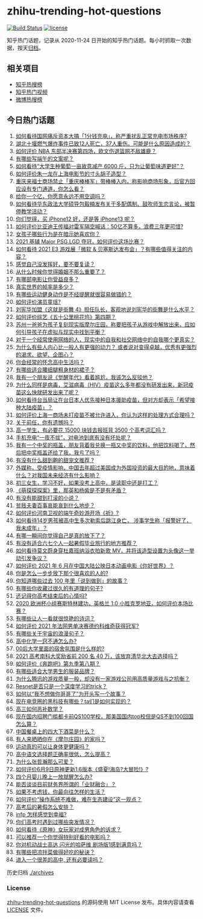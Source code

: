 # zhihu-trending-hot-questions

[![Build Status](https://github.com/justjavac/zhihu-trending-hot-questions/workflows/ci/badge.svg?branch=master)](https://github.com/justjavac/zhihu-trending-hot-questions/actions)
[![license](https://img.shields.io/github/license/justjavac/zhihu-trending-hot-questions)](https://github.com/justjavac/zhihu-trending-hot-questions/blob/master/LICENSE)

知乎热门话题，记录从 2020-11-24 日开始的知乎热门话题。每小时抓取一次数据，按天[归档](./archives)。

## 相关项目

- [知乎热搜榜](https://github.com/justjavac/zhihu-trending-top-search)
- [知乎热门视频](https://github.com/justjavac/zhihu-trending-hot-video)
- [微博热搜榜](https://github.com/justjavac/weibo-trending-hot-search)

## 今日热门话题

<!-- BEGIN -->
<!-- 最后更新时间 Mon Jun 14 2021 10:29:29 GMT+0800 (China Standard Time) -->

1. [如何看待国网痛斥资本大搞「1分钱充电」，称严重扰乱正常充电市场秩序?](https://www.zhihu.com/question/464766118)
2. [湖北十堰燃气爆炸事件已致12人死亡，37人重伤。可能是什么原因造成的？](https://www.zhihu.com/question/464751425)
3. [如何评价 NBA 东部半决赛第四场，欧文伤退篮网不敌雄鹿？](https://www.zhihu.com/question/464891369)
4. [有哪些写端午的文案呢？](https://www.zhihu.com/question/464227774)
5. [如何看待“大学生种葡萄一亩故意减产 6000
   斤，只为让葡萄味道更好”？](https://www.zhihu.com/question/464455061)
6. [如何评价朱一龙在上海电影节的寸头胡子造型？](https://www.zhihu.com/question/464613394)
7. [重庆来福士商场禁止「重庆棒棒军」带棒棒入内，称影响商场形象，后官方回应设有专门通道，你怎么看？](https://www.zhihu.com/question/464277644)
8. [给你一个亿，你愿意永远不用空调吗？](https://www.zhihu.com/question/461752259)
9. [如何看待华东政法大学硕导包毅楠发布关于多配偶制、鼓吹师生恋言论，被暂停教学活动？](https://www.zhihu.com/question/463918672)
10. [你们觉得，买 iPhone12 好，还是等 iPhone13
    呢？](https://www.zhihu.com/question/426253380)
11. [如何评价比亚迪王传福对雷军隔空喊话：50亿不算多，浪费三年更可惜?](https://www.zhihu.com/question/464298292)
12. [女孩子哪些行为是在暗示她喜欢你？](https://www.zhihu.com/question/457449556)
13. [2021 基辅 Major PSG.LGD
    夺冠，如何评价这场比赛？](https://www.zhihu.com/question/464892135)
14. [如何看待 2021 E3 游戏展「微软 &
    贝塞斯达发布会」？有哪些值得关注的内容？](https://www.zhihu.com/question/464870968)
15. [感觉自己没发挥好，要不要复读？](https://www.zhihu.com/question/464121867)
16. [从什么时候你觉得婚姻不那么重要了？](https://www.zhihu.com/question/454383382)
17. [有哪部电影让你受益良多？](https://www.zhihu.com/question/303835412)
18. [真实世界的帧率是多少？](https://www.zhihu.com/question/463432278)
19. [有哪些运动健身动作是不经提醒就很容易做错的？](https://www.zhihu.com/question/270921440)
20. [如何评价演员童瑶?](https://www.zhihu.com/question/374564039)
21. [刘宪华加盟《这就是街舞
    4》担任队长，客观地说刘宪华的街舞是什么水平？](https://www.zhihu.com/question/464486529)
22. [如何评价综艺《五十公里桃花坞》第四期？](https://www.zhihu.com/question/464676192)
23. [苏州一爸爸为孩子复刻现实版摩尔庄园，称要把孩子从游戏中解放出来，应如何引导孩子在虚拟与现实中找到平衡？](https://www.zhihu.com/question/464491170)
24. [对于一个经常使用网络的人，现实中的自我和社交网络中的自我哪个更真实？](https://www.zhihu.com/question/22669483)
25. [为什么有些人内心比一般人有更强的动力？
    或者说对变得卓越，优秀有更强烈的渴求、欲望、企图心？](https://www.zhihu.com/question/19670723)
26. [你会经常的怀念高中生活吗？](https://www.zhihu.com/question/430748904)
27. [有哪些适合腰细腿粗身材的裙子？](https://www.zhihu.com/question/451854465)
28. [我有一个朋友说《觉醒年代》看着尴尬，我该怎么反驳他？](https://www.zhihu.com/question/451585351)
29. [为什么同样是病毒，艾滋病毒（HIV）疫苗这么多年都没有研发出来，新冠疫苗这么快就研发出来了呢？](https://www.zhihu.com/question/464293186)
30. [如何看待台当局让在台日本人优先接种日本援助疫苗，但对方却表示「希望接种大陆疫苗」？](https://www.zhihu.com/question/464492676)
31. [如何评价上海一商场未打疫苗不被允许进入，你认为这样的处理方式合理吗？](https://www.zhihu.com/question/463818396)
32. [关于前任，你有遗憾吗？](https://www.zhihu.com/question/458229866)
33. [高一学生，有必要花 15000 块钱去报班背 3500
    个高考词汇吗？](https://www.zhihu.com/question/460422473)
34. [手机充电“一夜不拔”，对电池到底有没有坏处呢？](https://www.zhihu.com/question/351666337)
35. [我有一个中奖的瓶盖，朋友背着我兑换一瓶又中奖的饮料，他把饮料喝了，然后把中奖瓶盖还给了我，我亏了吗？](https://www.zhihu.com/question/459981000)
36. [有没有什么甜到齁的甜宠文推荐 ?](https://www.zhihu.com/question/362988648)
37. [外媒称，受疫情影响，中国去年超过美国成为外国投资的最大目的地，意味着什么？对我国未来经济有什么影响？](https://www.zhihu.com/question/457880259)
38. [初三女生，学习不好，如果没考上高中，是读职中还是打工？](https://www.zhihu.com/question/458989163)
39. [《萌探探探案》里，那英和杨紫是不是有矛盾？](https://www.zhihu.com/question/464554526)
40. [有没有能甜到打滚的小说？](https://www.zhihu.com/question/440275476)
41. [贫贱夫妻百事哀能哀到什么地步？](https://www.zhihu.com/question/363473759)
42. [如何评价河南卫视的端午奇妙游开场《祈》?](https://www.zhihu.com/question/464708590)
43. [如何看待14岁男孩被高中生多次勒索后跳江身亡，
    涉事学生称「报警好了，我未成年」？](https://www.zhihu.com/question/464277122)
44. [有哪一瞬间你觉得自己是真的放下了？](https://www.zhihu.com/question/462689698)
45. [有没有适合六七个人一起暑假毕业旅行的地方推荐？](https://www.zhihu.com/question/460217937)
46. [如何看待莫文蔚身穿杜嘉班纳浴衣拍新歌
    MV，并将该造型设置为头像这一举动引发争议？](https://www.zhihu.com/question/464608586)
47. [如何评价 2021 年 6
    月在中国大陆公映日本动画电影《你好世界》？](https://www.zhihu.com/question/462217412)
48. [你是怎么一步步放下那个很喜欢的人的?](https://www.zhihu.com/question/462214825)
49. [你知道哪些过去 100 年里「说到做到」的故事？](https://www.zhihu.com/question/464242642)
50. [有哪些你收藏过很久的有道理的句子?](https://www.zhihu.com/question/458504321)
51. [还记得你高考结束后的心情吗?](https://www.zhihu.com/question/464556915)
52. [2020 欧洲杯小组赛斯特林建功，英格兰 1:0
    小胜克罗地亚，如何评价本场比赛？](https://www.zhihu.com/question/464785707)
53. [有哪些让人一看就很惊艳的诗词？](https://www.zhihu.com/question/458249179)
54. [如何评价 2021 年法网男单决赛德约科维奇获得冠军?](https://www.zhihu.com/question/464882084)
55. [有哪些关于宇宙的浪漫句子？](https://www.zhihu.com/question/441262929)
56. [高中化学一窍不通怎么办?](https://www.zhihu.com/question/352785195)
57. [00后大学里面的宿舍氛围是什么样的?](https://www.zhihu.com/question/464374285)
58. [2021 高考南科大奖励省前 200 名 40
    万，该放弃清华北大去选择吗？](https://www.zhihu.com/question/464200988)
59. [如何评价《奔跑吧》第九季第八期？](https://www.zhihu.com/question/464526784)
60. [有哪些适合大学男生的服装品牌？](https://www.zhihu.com/question/282681681)
61. [为什么腾讯的游戏质量一般，却没有一家游戏公司用高质量游戏与之抗衡？](https://www.zhihu.com/question/437231835)
62. [Resnet是否只是一个深度学习的trick？](https://www.zhihu.com/question/459892388)
63. [如何以“我不想做你哥哥了”为开头写一个故事？](https://www.zhihu.com/question/450075897)
64. [现在电竞圈的黑科技有哪些？ta们是如何实现的？](https://www.zhihu.com/question/464083941)
65. [高三如何恶补数学？](https://www.zhihu.com/question/27285776)
66. [现在国内招聘门槛都卡前QS100学校，那美国国内top校但是QS不到100回国怎么算？](https://www.zhihu.com/question/463057342)
67. [中国餐桌上的四大下酒菜是什么？](https://www.zhihu.com/question/462205949)
68. [有人来晒晒你在《摩尔庄园》的家吗？](https://www.zhihu.com/question/463512086)
69. [运动真的可以让身体更健康吗？](https://www.zhihu.com/question/453841541)
70. [高中语文选择题正确率很低，怎么提高？](https://www.zhihu.com/question/268757871)
71. [为什么张哲瀚那么可爱？](https://www.zhihu.com/question/457147181)
72. [如何评价6月9日原神更新1.6版本《盛夏!海岛?大冒险!》?](https://www.zhihu.com/question/464000878)
73. [四个月婴儿晚上一放就醒怎么办?](https://www.zhihu.com/question/434473712)
74. [能否谈谈目前财务界所谓的「业财融合」？](https://www.zhihu.com/question/276174221)
75. [如果不考虑钱，你最向往怎样的生活？](https://www.zhihu.com/question/463878603)
76. [如何评价“操作系统不难做，难在生态建设”这一观点？](https://www.zhihu.com/question/464418369)
77. [高考后的暑假怎么安排？](https://www.zhihu.com/question/398637488)
78. [infp 怎样感觉到幸福?](https://www.zhihu.com/question/462853839)
79. [你们高考时遇到过哪些突发情况？](https://www.zhihu.com/question/284637836)
80. [如何看待《原神》女玩家对成男角色的诉求？](https://www.zhihu.com/question/464253913)
81. [可以推荐一个你觉得特别好看的电影吗？](https://www.zhihu.com/question/460500917)
82. [你对机动战士高达 闪光的哈萨维 剧场版1感到满意吗？](https://www.zhihu.com/question/464485964)
83. [有哪些把凉拌菜做得好吃的秘诀？](https://www.zhihu.com/question/327948969)
84. [进入一个很差的高中, 还有必要读吗？](https://www.zhihu.com/question/463427251)

<!-- END -->

历史归档 [./archives](./archives)

### License

[zhihu-trending-hot-questions](https://github.com/justjavac/zhihu-trending-hot-questions)
的源码使用 MIT License 发布。具体内容请查看 [LICENSE](./LICENSE) 文件。
